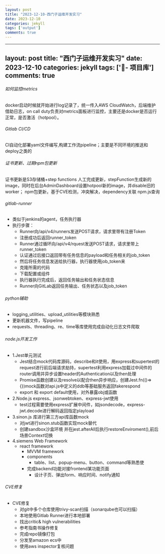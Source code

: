 ```yaml
---
layout: post
title: "2023-12-10-西门子运维开发实习"
date: 2023-12-10
categories: jekyll
tags: ['output']
comments: true
---
```


---
layout: post
title: "西门子运维开发实习"
date: 2023-12-10
categories: jekyll
tags: ['🥁- 项目库']
comments: true
---

###### 如何监控metrics
docker启动时候就开始进行log记录了，统一传入AWS CloudWatch，后端维护借助日志，on call duty负责对metrics面板进行监控，主要还是docker是否运行正常，是否激活（hotpool）。
###### Gitlab CI/CD
CI自动化部署yaml文件编写,构建工作流pipeline；主要是不同环境的推送和deploy之类的
###### 证书更新、过期npm包更新
证书更新是S3存储桶+step functions 人工完成更新，stepFunction生成新的image，同时在后台AdminDashboard设置hotpool新的image，并disable旧的worker；
npm包更新，基于CVE检测，冲突解决，dependency关联 npm.js查询
###### gitlab-runner

- 类似于jenkins的agent，任务执行器
- 执行步骤：
   - Runner向/api/v4/runners发送POST请求，请求里带有注册Token
   - 注册成功后返回runner_token
   - Runner通过循环向/api/v4/rquest发送POST请求，请求里带上runner_token
   - 认证通过后接口返回带有任务信息的payload和任务相关的job_token
   - 然后将任务信息发送给执行器，执行器使用job_token来
   - 克隆所需的代码
   - 下载配置或组件
   - 执行器执行完成后，返回任务输出和任务状态信息
   - Runner向GitLab返回任务输出、任务状态以及job_token
###### python辅助

- logging_utilities、upload_utilities等模块熟悉
- 更新机器文件，写pipeline
- requests、threading、re、time等库使用完成自动化日志文件爬取
###### node.js开发工作

- 1.Jest单元测试
   - Jest结合mock代码库源码，describe和it使用，用express和supertest的request进行前后端请求劫持，supertest利用express加载过中间件的router调用并异步设置header的Authentication以及then处理
   - Promise函数创建以及resolve以配合then异步响应，创建Jest.fn(()=>{})mock函数对api.js中定义的ddb等基础服务返回fakerespond
   - export 和 export default使用，对外暴露obj或函数
- 2.Node.js express、jsonwebtoken、express-jwt使用
   - test过程需要使用express扩展中间件，如jsondecode，express-jwt.decode进行解码返回指定playload
- 3.sinon.js 库进行第三方api库函数mock
   - 对jwt进行sinon.stub函数实现mock替代
   - 创建sandbox沙盒环境 并在jest.afterAll后执行restoreEnviroment(),前后场景Context切换
- 4.siemens Web Framework 
   - react framework 
      - MVVM framework
      - components
         - table、list、popup-menu、button、command等熟悉使
      - 完成backend功能对接frontend某功能页面
         - 设计子页、弹出form、响应时间、notify通知
###### CVE修复

- CVE修复
   - 对git中多个仓库使用trivy-scan扫描（sonarqube也可以扫描）
   - 本地使用Gitlab Runner进行本地部署
   - 找出critic& high vulnerabilities
   - 参考指南书操作修复
   - 完成repo镜像打包
   - 分发至amazon ecs中
   - 使用aws inspector复核问题

 

